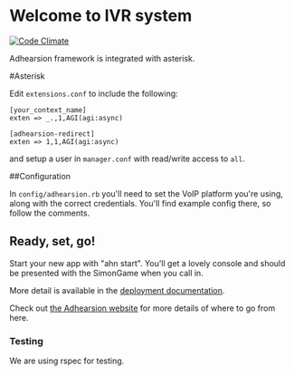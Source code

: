 # Welcome to IVR system

[![Code Climate](https://codeclimate.com/github/achyutdev/voice-app/badges/gpa.svg)](https://codeclimate.com/github/achyutdev/voice-app)


Adhearsion framework is integrated with asterisk.

#Asterisk

Edit `extensions.conf` to include the following:

```
[your_context_name]
exten => _.,1,AGI(agi:async)

[adhearsion-redirect]
exten => 1,1,AGI(agi:async)
```

and setup a user in `manager.conf` with read/write access to `all`.

##Configuration

In `config/adhearsion.rb` you'll need to set the VoIP platform you're using, along with the correct credentials. You'll find example config there, so follow the comments.

## Ready, set, go!

Start your new app with "ahn start". You'll get a lovely console and should be presented with the SimonGame when you call in.


More detail is available in the [deployment documentation](http://adhearsion.com/docs/best-practices/deployment).

Check out [the Adhearsion website](http://adhearsion.com) for more details of where to go from here.

### Testing

We are using rspec for testing.
